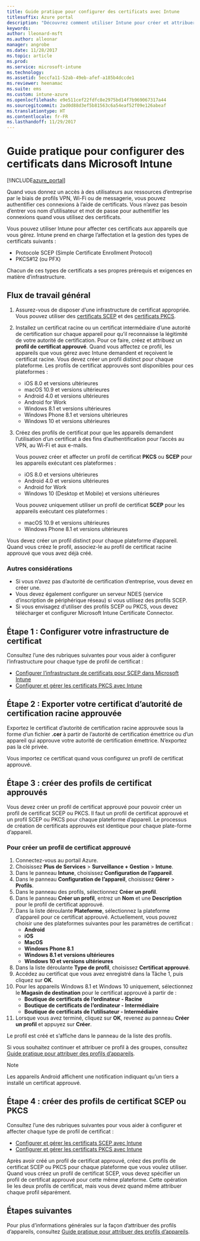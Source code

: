 ```yaml
---
title: Guide pratique pour configurer des certificats avec Intune
titlesuffix: Azure portal
description: "Découvrez comment utiliser Intune pour créer et attribuer des certificats qui vous aident à sécuriser les connexions Wi-Fi, VPN et autres."
keywords: 
author: lleonard-msft
ms.author: alleonar
manager: angrobe
ms.date: 11/28/2017
ms.topic: article
ms.prod: 
ms.service: microsoft-intune
ms.technology: 
ms.assetid: 5eccfa11-52ab-49eb-afef-a185b4dccde1
ms.reviewer: heenamac
ms.suite: ems
ms.custom: intune-azure
ms.openlocfilehash: e9e511cef22fdfc8e2975bd14f7b969067317a44
ms.sourcegitcommit: 2ad0d88d3ef5b81563c6a54eaf52f09e126abeaf
ms.translationtype: HT
ms.contentlocale: fr-FR
ms.lasthandoff: 11/29/2017
---
```

# <a name="how-to-configure-certificates-in-microsoft-intune"></a>Guide pratique pour configurer des certificats dans Microsoft Intune

[!INCLUDE[azure_portal](./includes/azure_portal.md)]

Quand vous donnez un accès à des utilisateurs aux ressources d’entreprise par le biais de profils VPN, Wi-Fi ou de messagerie, vous pouvez authentifier ces connexions à l’aide de certificats. Vous n’avez pas besoin d’entrer vos nom d’utilisateur et mot de passe pour authentifier les connexions quand vous utilisez des certificats.

Vous pouvez utiliser Intune pour affecter ces certificats aux appareils que vous gérez. Intune prend en charge l’affectation et la gestion des types de certificats suivants :

- Protocole SCEP (Simple Certificate Enrollment Protocol)
- PKCS#12 (ou PFX)

Chacun de ces types de certificats a ses propres prérequis et exigences en matière d’infrastructure.

## <a name="general-workflow"></a>Flux de travail général

1. Assurez-vous de disposer d’une infrastructure de certificat appropriée. Vous pouvez utiliser des [certificats SCEP](certificates-scep-configure.md) et des [certificats PKCS](certficates-pfx-configure.md).
2. Installez un certificat racine ou un certificat intermédiaire d’une autorité de certification sur chaque appareil pour qu’il reconnaisse la légitimité de votre autorité de certification. Pour ce faire, créez et attribuez un **profil de certificat approuvé**. Quand vous affectez ce profil, les appareils que vous gérez avec Intune demandent et reçoivent le certificat racine. Vous devez créer un profil distinct pour chaque plateforme. Les profils de certificat approuvés sont disponibles pour ces plateformes :
    - iOS 8.0 et versions ultérieures
    - macOS 10.9 et versions ultérieures
    - Android 4.0 et versions ultérieures
    - Android for Work
    - Windows 8.1 et versions ultérieures
    - Windows Phone 8.1 et versions ultérieures
    - Windows 10 et versions ultérieures
3. Créez des profils de certificat pour que les appareils demandent l’utilisation d’un certificat à des fins d’authentification pour l’accès au VPN, au Wi-Fi et aux e-mails.

   Vous pouvez créer et affecter un profil de certificat **PKCS** ou **SCEP** pour les appareils exécutant ces plateformes :

   - iOS 8.0 et versions ultérieures
   - Android 4.0 et versions ultérieures
   - Android for Work
   - Windows 10 (Desktop et Mobile) et versions ultérieures

   Vous pouvez uniquement utiliser un profil de certificat **SCEP** pour les appareils exécutant ces plateformes :

   - macOS 10.9 et versions ultérieures
   - Windows Phone 8.1 et versions ultérieures

Vous devez créer un profil distinct pour chaque plateforme d’appareil. Quand vous créez le profil, associez-le au profil de certificat racine approuvé que vous avez déjà créé.

### <a name="further-considerations"></a>Autres considérations

- Si vous n’avez pas d’autorité de certification d’entreprise, vous devez en créer une.
- Vous devez également configurer un serveur NDES (service d’inscription de périphérique réseau) si vous utilisez des profils SCEP.
- Si vous envisagez d’utiliser des profils SCEP ou PKCS, vous devez télécharger et configurer Microsoft Intune Certificate Connector.


## <a name="step-1-configure-your-certificate-infrastructure"></a>Étape 1 : Configurer votre infrastructure de certificat

Consultez l’une des rubriques suivantes pour vous aider à configurer l’infrastructure pour chaque type de profil de certificat :

- [Configurer l’infrastructure de certificats pour SCEP dans Microsoft Intune](certificates-scep-configure.md)
- [Configurer et gérer les certificats PKCS avec Intune](certficates-pfx-configure.md)


## <a name="step-2-export-your-trusted-root-ca-certificate"></a>Étape 2 : Exporter votre certificat d’autorité de certification racine approuvée

Exportez le certificat d’autorité de certification racine approuvée sous la forme d’un fichier **.cer** à partir de l’autorité de certification émettrice ou d’un appareil qui approuve votre autorité de certification émettrice. N’exportez pas la clé privée.

Vous importez ce certificat quand vous configurez un profil de certificat approuvé.

## <a name="step-3-create-trusted-certificate-profiles"></a>Étape 3 : créer des profils de certificat approuvés
Vous devez créer un profil de certificat approuvé pour pouvoir créer un profil de certificat SCEP ou PKCS. Il faut un profil de certificat approuvé et un profil SCEP ou PKCS pour chaque plateforme d’appareil. Le processus de création de certificats approuvés est identique pour chaque plate-forme d’appareil.

### <a name="to-create-a-trusted-certificate-profile"></a>Pour créer un profil de certificat approuvé

1. Connectez-vous au portail Azure.
2. Choisissez **Plus de Services** > **Surveillance + Gestion** > **Intune**.
3. Dans le panneau **Intune**, choisissez **Configuration de l’appareil**.
2. Dans le panneau **Configuration de l’appareil**, choisissez **Gérer** > **Profils**.
3. Dans le panneau des profils, sélectionnez **Créer un profil**.
4. Dans le panneau **Créer un profil**, entrez un **Nom** et une **Description** pour le profil de certificat approuvé.
5. Dans la liste déroulante **Plateforme**, sélectionnez la plateforme d’appareil pour ce certificat approuvé. Actuellement, vous pouvez choisir une des plateformes suivantes pour les paramètres de certificat :
    - **Android**
    - **iOS**
    - **MacOS**
    - **Windows Phone 8.1**
    - **Windows 8.1 et versions ultérieures**
    - **Windows 10 et versions ultérieures**
6. Dans la liste déroulante **Type de profil**, choisissez **Certificat approuvé**.
7. Accédez au certificat que vous avez enregistré dans la Tâche 1, puis cliquez sur **OK**.
8. Pour les appareils Windows 8.1 et Windows 10 uniquement, sélectionnez le **Magasin de destination** pour le certificat approuvé à partir de :
    - **Boutique de certificats de l’ordinateur - Racine**
    - **Boutique de certificats de l’ordinateur - Intermédiaire**
    - **Boutique de certificats de l’utilisateur - Intermédiaire**
8. Lorsque vous avez terminé, cliquez sur **OK**, revenez au panneau **Créer un profil** et appuyez sur **Créer**.

Le profil est créé et s’affiche dans le panneau de la liste des profils.

Si vous souhaitez continuer et attribuer ce profil à des groupes, consultez [Guide pratique pour attribuer des profils d’appareils](device-profile-assign.md).


> [!Note]
> Les appareils Android affichent une notification indiquant qu’un tiers a installé un certificat approuvé.

## <a name="step-4-create-scep-or-pkcs-certificate-profiles"></a>Étape 4 : créer des profils de certificat SCEP ou PKCS

Consultez l’une des rubriques suivantes pour vous aider à configurer et affecter chaque type de profil de certificat :

- [Configurer et gérer les certificats SCEP avec Intune](certificates-scep-configure.md)
- [Configurer et gérer les certificats PKCS avec Intune](certficates-pfx-configure.md)

Après avoir créé un profil de certificat approuvé, créez des profils de certificat SCEP ou PKCS pour chaque plateforme que vous voulez utiliser. Quand vous créez un profil de certificat SCEP, vous devez spécifier un profil de certificat approuvé pour cette même plateforme. Cette opération lie les deux profils de certificat, mais vous devez quand même attribuer chaque profil séparément.


## <a name="next-steps"></a>Étapes suivantes
Pour plus d’informations générales sur la façon d’attribuer des profils d’appareils, consultez [Guide pratique pour attribuer des profils d’appareils](device-profile-assign.md).
